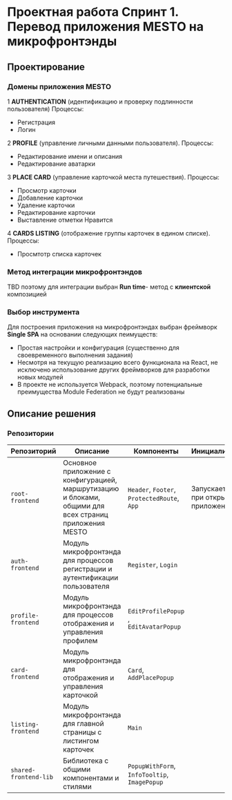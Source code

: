 # Проектная работа Спринт 1. Перевод приложения MESTO на микрофронтэнды

## Проектирование

### Домены приложения MESTO

1 **AUTHENTICATION** (идентификацию и проверку подлинности пользователя)
Процессы:
- Регистрация
- Логин 

2 **PROFILE** (управление личными данными пользователя). Процессы:
- Редактирование имени и описания
- Редактирование аватарки

3 **PLACE CARD** (управление карточкой места путешествия). Процессы:
- Просмотр карточки 
- Добавление карточки
- Удаление карточки
- Редактирование карточки
- Выставление отметки Нравится

4 **CARDS LISTING** (отображение группы карточек в едином списке). Процессы:
- Просмтотр списка карточек

### Метод интеграции микрофронтэндов

TBD 
поэтому для интеграции выбран **Run time**- метод с **клиентской** композицией 

### Выбор инструмента 

Для построения приложения на микрофронтэндах выбран фреймворк **Single SPA** на основании следующих пеимуществ:
- Простая настройки и конфигурация (существенно для своевременного выполнения задания)
- Несмотря на текущую реализацию всего функционала на React, не исключено использование других фреймворков для разработки новых модулей
- В проекте не используется Webpack, поэтому потенциальные преимущества Module Federation не будут реализованы

## Описание решения

### Репозитории

|Репозиторий                |Описание|Компоненты|Инициализация|Зависимости|
|---------------------------|--------|-------------|----------|-----------|
|```root-frontend```        |Основное приложение с конфигурацией, маршрутизацию и блоками, общими для всех страниц приложения MESTO|```Header```, ```Footer```, ```ProtectedRoute```, ```App```|Запускается при открытии приложения|  |
|```auth-frontend```        |Модуль микрофронтэнда для процессов регистрации и аутентификации пользователя|```Register```, ```Login```|  |  |
|```profile-frontend```     |Модуль микрофронтэнда для процессов отображения и управления профилем|```EditProfilePopup``` , ```EditAvatarPopup```|  |
|```card-frontend```        |Модуль микрофронтэнда для отображения и управления карточкой|```Card```, ```AddPlacePopup```|  |  |
|```listing-frontend```     |Модуль микрофронтэнда для главной страницы с листингом карточек|```Main```|  |  |
|```shared-frontend-lib```  |Библиотека с общими компонентами и стилями|```PopupWithForm```, ```InfoTooltip```, ```ImagePopup```|  |  |
